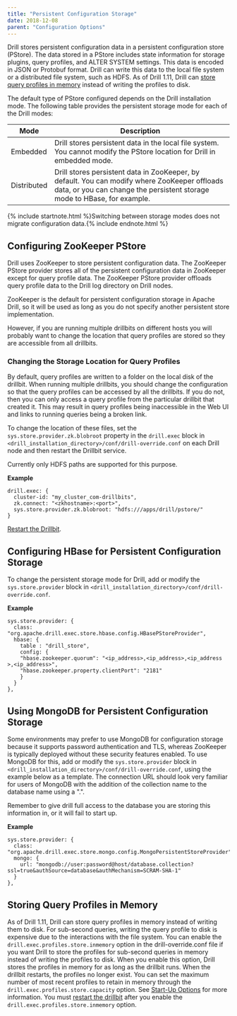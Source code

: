 ```yaml
---
title: "Persistent Configuration Storage"
date: 2018-12-08
parent: "Configuration Options"
---
```

Drill stores persistent configuration data in a persistent configuration store
(PStore). The data stored in a PStore includes state information for storage plugins, query profiles, and ALTER SYSTEM settings. This data is encoded in JSON or Protobuf format. Drill can write this data to the local file system or a distributed file system, such as HDFS. As of Drill 1.11, Drill can [store query profiles in memory](https://drill.apache.org/docs/persistent-configuration-storage/#storing-query-profiles-in-memory) instead of writing the profiles to disk.

The default type of PStore configured depends on the Drill installation mode. The following table provides the persistent storage mode for each of the Drill
modes:

| Mode        | Description                                                                                                                                                                          |
|-------------|--------------------------------------------------------------------------------------------------------------------------------------------------------------------------------------|
| Embedded    | Drill stores persistent data in the local file system. You cannot modify the PStore location for Drill in embedded mode.                                                             |
| Distributed | Drill stores persistent data in ZooKeeper, by default. You can modify where ZooKeeper offloads data, or you can change the persistent storage mode to HBase, for example.            |
  
{% include startnote.html %}Switching between storage modes does not migrate configuration data.{% include endnote.html %}

## Configuring ZooKeeper PStore

Drill uses ZooKeeper to
store persistent configuration data. The ZooKeeper PStore provider stores all
of the persistent configuration data in ZooKeeper except for query profile
data. The ZooKeeper PStore provider offloads query profile data to the Drill log directory on Drill nodes. 

ZooKeeper is the default for persistent configuration storage in Apache Drill, so it will be used as long as you do not specify another persistent store implementation.

However, if you are running multiple drillbits on different hosts you will probably want to change the location that query profiles are stored so they are accessible from all drillbits.

### Changing the Storage Location for Query Profiles

By default, query profiles are written to a folder on the local disk of the drillbit.  When running multiple drillbits, you should change the configuration so that the query profiles can be accessed by all the drillbits.  If you do not, then you can only access a query profile from the particular drillbit that created it.  This may result in query profiles being inaccessible in the Web UI and links to running queries being a broken link.

To change the location of these files, set the `sys.store.provider.zk.blobroot` property in the `drill.exec`
block in `<drill_installation_directory>/conf/drill-override.conf` on each
Drill node and then restart the Drillbit service.

Currently only HDFS paths are supported for this purpose.

**Example**

	drill.exec: {
	  cluster-id: "my_cluster_com-drillbits",
	  zk.connect: "<zkhostname>:<port>",
	  sys.store.provider.zk.blobroot: "hdfs:///apps/drill/pstore/"
	}

[Restart the Drillbit]({{site.baseurl}}/docs/starting-drill-in-distributed-mode/).

## Configuring HBase for Persistent Configuration Storage

To change the persistent storage mode for Drill, add or modify the
`sys.store.provider` block in `<drill_installation_directory>/conf/drill-
override.conf`.

**Example**

	sys.store.provider: {
	  class: "org.apache.drill.exec.store.hbase.config.HBasePStoreProvider",
	  hbase: {
	    table : "drill_store",
	    config: {
	    "hbase.zookeeper.quorum": "<ip_address>,<ip_address>,<ip_address >,<ip_address>",
	    "hbase.zookeeper.property.clientPort": "2181"
	    }
	  }
	},  

## Using MongoDB for Persistent Configuration Storage

Some environments may prefer to use MongoDB for configuration storage because it supports password authentication and TLS, whereas ZooKeeper is typically deployed without these security features enabled.  To use MongoDB for this, add or modify the
`sys.store.provider` block in `<drill_installation_directory>/conf/drill-override.conf`, using the example below as a template.  The connection URL should look very familiar for users of MongoDB with the addition of the collection name to the database name using a ".".

Remember to give drill full access to the database you are storing this information in, or it will fail to start up.

**Example**

	sys.store.provider: {
	  class: "org.apache.drill.exec.store.mongo.config.MongoPersistentStoreProvider",
	  mongo: {
	    url: "mongodb://user:password@host/database.collection?ssl=true&authSource=database&authMechanism=SCRAM-SHA-1"	      
	  }
	},  

## Storing Query Profiles in Memory

As of Drill 1.11, Drill can store query profiles in memory instead of writing them to disk. For sub-second queries, writing the query profile to disk is expensive due to the interactions with the file system. You can enable the `drill.exec.profiles.store.inmemory` option in the drill-override.conf file if you want Drill to store the profiles for sub-second queries in memory instead of writing the profiles to disk. When you enable this option, Drill stores the profiles in memory for as long as the drillbit runs. When the drillbit restarts, the profiles no longer exist. You can set the maximum number of most recent profiles to retain in memory through the `drill.exec.profiles.store.capacity` option. See [Start-Up Options]({{site.baseurl}}/docs/start-up-options/) for more information. You must [restart the drillbit]({{site.baseurl}}/docs/starting-drill-in-distributed-mode/) after you enable the `drill.exec.profiles.store.inmemory` option. 


